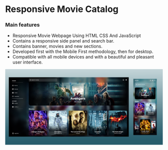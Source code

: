 # Responsive Movie Catalog

### Main features

- Responsive Movie Webpage Using HTML CSS And JavaScript
- Contains a responsive side panel and search bar.
- Contains banner, movies and new sections.
- Developed first with the Mobile First methodology, then for desktop.
- Compatible with all mobile devices and with a beautiful and pleasant user interface.

![preview img](/assets/img/preview.png)